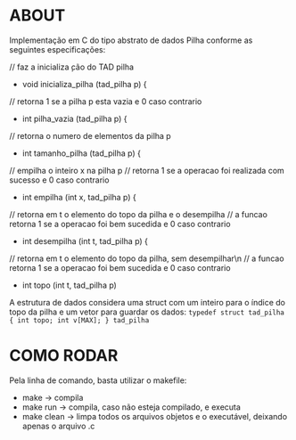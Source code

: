 # ABOUT

Implementação em C do tipo abstrato de dados Pilha conforme as seguintes especificações: 

  // faz a inicializa ̧cão do TAD pilha
  - void inicializa_pilha (tad_pilha p) {

  // retorna 1 se a pilha p esta vazia e 0 caso contrario
  - int pilha_vazia (tad_pilha p) {

  // retorna o numero de elementos da pilha p
  - int tamanho_pilha (tad_pilha p) {

  // empilha o inteiro x na pilha p
  // retorna 1 se a operacao foi realizada com sucesso e 0 caso contrario
  - int empilha (int x, tad_pilha p) {

  // retorna em t o elemento do topo da pilha e o desempilha
  // a funcao retorna 1 se a operacao foi bem sucedida e 0 caso contrario
  - int desempilha (int t, tad_pilha p) {

  // retorna em t o elemento do topo da pilha, sem desempilhar\n
  // a funcao retorna 1 se a operacao foi bem sucedida e 0 caso contrario
  - int topo (int t, tad_pilha p) 

A estrutura de dados considera uma struct com um inteiro para o índice do topo da pilha e um vetor para guardar os dados:
    ```
    typedef struct tad_pilha {
            int topo;
            int v[MAX];
    } tad_pilha
    ```
# COMO RODAR
 Pela linha de comando, basta utilizar o makefile:
 - make -> compila
 - make run -> compila, caso não esteja compilado, e executa
 - make clean -> limpa todos os arquivos objetos e o executável, deixando apenas o arquivo .c
